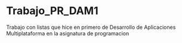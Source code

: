 # Trabajo_PR_DAM1
Trabajo con listas que hice en primero de Desarrollo de Aplicaciones Multiplataforma en la asignatura de programacion
